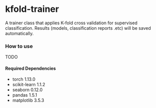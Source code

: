 # kfold-trainer
A trainer class that applies K-fold cross validation for supervised classification. Results (models, classification reports .etc) will be saved automatically.



### How to use
TODO

#### Required Dependencies

- torch 1.13.0
- scikit-learn 1.1.2
- seaborn 0.12.0
- pandas 1.5.1
- matplotlib 3.5.3
